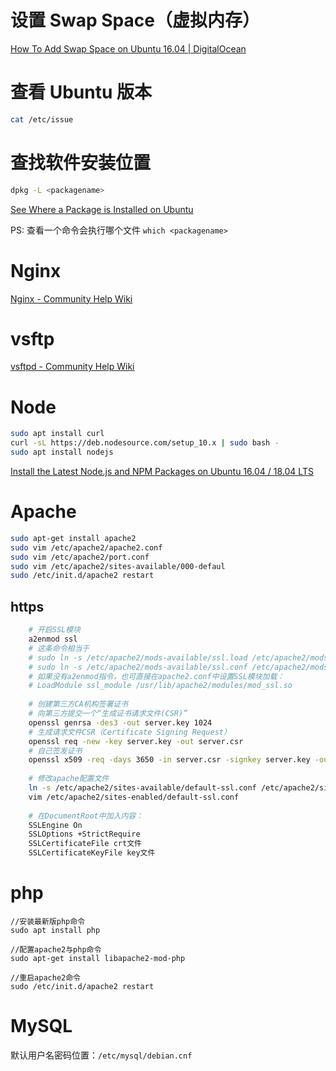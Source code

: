 # 设置 Swap Space（虚拟内存）

[How To Add Swap Space on Ubuntu 16.04 | DigitalOcean](https://www.digitalocean.com/community/tutorials/how-to-add-swap-space-on-ubuntu-16-04)

# 查看 Ubuntu 版本

```bash
cat /etc/issue
```

# 查找软件安装位置

```bash
dpkg -L <packagename>
```

[See Where a Package is Installed on Ubuntu](https://www.howtogeek.com/howto/ubuntu/see-where-a-package-is-installed-on-ubuntu/)

PS: 查看一个命令会执行哪个文件 `which <packagename>`

# Nginx

 [Nginx - Community Help Wiki](https://help.ubuntu.com/community/Nginx)

# vsftp

 [vsftpd - Community Help Wiki](https://help.ubuntu.com/community/vsftpd)

# Node

```bash
sudo apt install curl
curl -sL https://deb.nodesource.com/setup_10.x | sudo bash -
sudo apt install nodejs
```

[Install the Latest Node.js and NPM Packages on Ubuntu 16.04 / 18.04 LTS](https://websiteforstudents.com/install-the-latest-node-js-and-nmp-packages-on-ubuntu-16-04-18-04-lts/)

# Apache

```bash
sudo apt-get install apache2
sudo vim /etc/apache2/apache2.conf
sudo vim /etc/apache2/port.conf
sudo vim /etc/apache2/sites-available/000-defaul
sudo /etc/init.d/apache2 restart
```

## https

```bash
    # 开启SSL模块
    a2enmod ssl
    # 这条命令相当于
    # sudo ln -s /etc/apache2/mods-available/ssl.load /etc/apache2/mods-enabled
    # sudo ln -s /etc/apache2/mods-available/ssl.conf /etc/apache2/mods-enabled
    # 如果没有a2enmod指令，也可直接在apache2.conf中设置SSL模块加载：
    # LoadModule ssl_module /usr/lib/apache2/modules/mod_ssl.so
    
    # 创建第三方CA机构签署证书
    # 向第三方提交一个“生成证书请求文件(CSR)”
    openssl genrsa -des3 -out server.key 1024
    # 生成请求文件CSR（Certificate Signing Request）
    openssl req -new -key server.key -out server.csr
    # 自己签发证书
    openssl x509 -req -days 3650 -in server.csr -signkey server.key -out server.crt
    
    # 修改apache配置文件
    ln -s /etc/apache2/sites-available/default-ssl.conf /etc/apache2/sites-enabled/default-ssl.conf
    vim /etc/apache2/sites-enabled/default-ssl.conf
    
    # 在DocumentRoot中加入内容：
    SSLEngine On  
    SSLOptions +StrictRequire  
    SSLCertificateFile crt文件  
    SSLCertificateKeyFile key文件  
```

# php

    //安装最新版php命令
    sudo apt install php

    //配置apache2与php命令
    sudo apt-get install libapache2-mod-php

    //重启apache2命令
    sudo /etc/init.d/apache2 restart

# MySQL

默认用户名密码位置：`/etc/mysql/debian.cnf`
